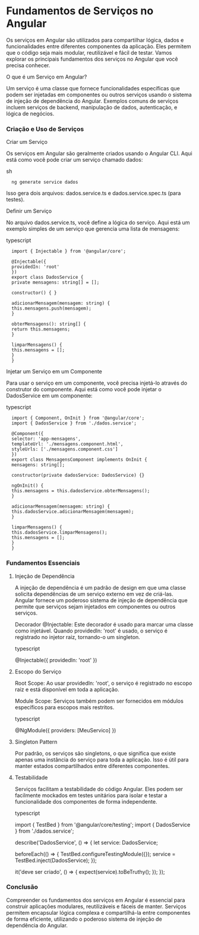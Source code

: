 # Fundamentos de Serviços no Angular

Os serviços em Angular são utilizados para compartilhar lógica, dados e funcionalidades entre diferentes componentes da aplicação. Eles permitem que o código seja mais modular, reutilizável e fácil de testar. Vamos explorar os principais fundamentos dos serviços no Angular que você precisa conhecer.

O que é um Serviço em Angular?

Um serviço é uma classe que fornece funcionalidades específicas que podem ser injetadas em componentes ou outros serviços usando o sistema de injeção de dependência do Angular. Exemplos comuns de serviços incluem serviços de backend, manipulação de dados, autenticação, e lógica de negócios.

### Criação e Uso de Serviços

Criar um Serviço

Os serviços em Angular são geralmente criados usando o Angular CLI. Aqui está como você pode criar um serviço chamado dados:

sh

      ng generate service dados
      
Isso gera dois arquivos: dados.service.ts e dados.service.spec.ts (para testes).

Definir um Serviço

No arquivo dados.service.ts, você define a lógica do serviço. Aqui está um exemplo simples de um serviço que gerencia uma lista de mensagens:

typescript

      import { Injectable } from '@angular/core';

      @Injectable({
      providedIn: 'root'
      })
      export class DadosService {
      private mensagens: string[] = [];

      constructor() { }

      adicionarMensagem(mensagem: string) {
      this.mensagens.push(mensagem);
      }

      obterMensagens(): string[] {
      return this.mensagens;
      }

      limparMensagens() {
      this.mensagens = [];
      }
      }
      
Injetar um Serviço em um Componente

Para usar o serviço em um componente, você precisa injetá-lo através do construtor do componente. Aqui está como você pode injetar o DadosService em um componente:

typescript

      import { Component, OnInit } from '@angular/core';
      import { DadosService } from './dados.service';

      @Component({
      selector: 'app-mensagens',
      templateUrl: './mensagens.component.html',
      styleUrls: ['./mensagens.component.css']
      })
      export class MensagensComponent implements OnInit {
      mensagens: string[];

      constructor(private dadosService: DadosService) {}

      ngOnInit() {
      this.mensagens = this.dadosService.obterMensagens();
      }

      adicionarMensagem(mensagem: string) {
      this.dadosService.adicionarMensagem(mensagem);
      }

      limparMensagens() {
      this.dadosService.limparMensagens();
      this.mensagens = [];
      }
      }

      
### Fundamentos Essenciais

1. Injeção de Dependência
   
   A injeção de dependência é um padrão de design em que uma classe solicita dependências de um serviço externo em vez de criá-las. Angular fornece um poderoso sistema de injeção de dependência que permite que serviços sejam injetados em componentes ou outros serviços.

   Decorador @Injectable: Este decorador é usado para marcar uma classe como injetável. Quando providedIn: 'root' é usado, o serviço é registrado no injetor raiz, tornando-o um singleton.

   typescript
   
      @Injectable({
      providedIn: 'root'
      })
   
2. Escopo do Serviço

   Root Scope: Ao usar providedIn: 'root', o serviço é registrado no escopo raiz e está disponível em toda a aplicação.

   Module Scope: Serviços também podem ser fornecidos em módulos específicos para escopos mais restritos.

   typescript

      @NgModule({
      providers: [MeuServico]
      }) 

3. Singleton Pattern
   
   Por padrão, os serviços são singletons, o que significa que existe apenas uma instância do serviço para toda a aplicação. Isso é útil para manter estados compartilhados entre diferentes componentes.

4. Testabilidade
   
   Serviços facilitam a testabilidade do código Angular. Eles podem ser facilmente mockados em testes unitários para isolar e testar a funcionalidade dos componentes de forma independente.

   typescript

      import { TestBed } from '@angular/core/testing';
      import { DadosService } from './dados.service';

      describe('DadosService', () => {
      let service: DadosService;

      beforeEach(() => {
      TestBed.configureTestingModule({});
      service = TestBed.inject(DadosService);
      });

      it('deve ser criado', () => {
      expect(service).toBeTruthy();
      });
      });
   
### Conclusão

Compreender os fundamentos dos serviços em Angular é essencial para construir aplicações modulares, reutilizáveis e fáceis de manter. Serviços permitem encapsular lógica complexa e compartilhá-la entre componentes de forma eficiente, utilizando o poderoso sistema de injeção de dependência do Angular.
